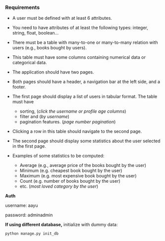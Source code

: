 ### Requirements
* A user must be defined with at least 6 attributes.
* You need to have attributes of at least the following types: integer, string, float, boolean...
* There must be a table with many-to-one or many-to-many relation with users (e.g., books bought by users).
* This table must have some columns containing numerical data or categorical data.
* The application should have two pages. 
* Both pages should have a header, a navigation bar at the left side, and a footer.
* The first page should display a list of users in tabular format. The table must have 
    * sorting, (*click the username or profile age columns*)
    * filter and (*by username*)
    * pagination features. (*page number pagination*)
* Clicking a row in this table should navigate to the second page. 
* The second page should display some statistics about the user selected in the first page. 

* Examples of some statistics to be computed:
    * Average (e.g., average price of the books bought by the user)
    * Minimum (e.g. cheapest book bought by the user)
    * Maximum (e.g. most expensive book bought by the user)
    * Count (e.g. number of books bought by the user)
    * etc. (*most loved category by the user*)
    

**Auth**

username: aayu

password: adminadmin


**If using different database,** initialize with dummy data:

`python manage.py init_db`
